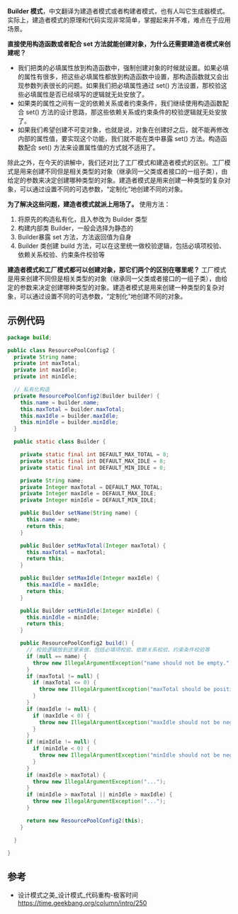 **Builder 模式**，中文翻译为建造者模式或者构建者模式，也有人叫它生成器模式。
实际上，建造者模式的原理和代码实现非常简单，掌握起来并不难，难点在于应用场景。

**直接使用构造函数或者配合 set 方法就能创建对象，为什么还需要建造者模式来创建呢？**

* 我们把类的必填属性放到构造函数中，强制创建对象的时候就设置。如果必填的属性有很多，把这些必填属性都放到构造函数中设置，那构造函数就又会出现参数列表很长的问题。如果我们把必填属性通过 set() 方法设置，那校验这些必填属性是否已经填写的逻辑就无处安放了。
* 如果类的属性之间有一定的依赖关系或者约束条件，我们继续使用构造函数配合 set() 方法的设计思路，那这些依赖关系或约束条件的校验逻辑就无处安放了。
* 如果我们希望创建不可变对象，也就是说，对象在创建好之后，就不能再修改内部的属性值，要实现这个功能，我们就不能在类中暴露 set() 方法。构造函数配合 set() 方法来设置属性值的方式就不适用了。

除此之外，在今天的讲解中，我们还对比了工厂模式和建造者模式的区别。工厂模式是用来创建不同但是相关类型的对象（继承同一父类或者接口的一组子类），由给定的参数来决定创建哪种类型的对象。建造者模式是用来创建一种类型的复杂对象，可以通过设置不同的可选参数，“定制化”地创建不同的对象。

**为了解决这些问题，建造者模式就派上用场了。**
使用方法：

1. 将原先的构造私有化，且入参改为 Builder 类型
2. 构建内部类 Builder，一般会选择为静态的
3. Builder暴露 set 方法，方法返回值为自身
4. Builder 类创建 build 方法，可以在这里统一做校验逻辑，包括必填项校验、依赖关系校验、约束条件校验等

**建造者模式和工厂模式都可以创建对象，那它们两个的区别在哪里呢？**
工厂模式是用来创建不同但是相关类型的对象（继承同一父类或者接口的一组子类），由给定的参数来决定创建哪种类型的对象。建造者模式是用来创建一种类型的复杂对象，可以通过设置不同的可选参数，“定制化”地创建不同的对象。

## 示例代码

```java
package build;

public class ResourcePoolConfig2 {
  private String name;
  private int maxTotal;
  private int maxIdle;
  private int minIdle;

  // 私有化构造
  private ResourcePoolConfig2(Builder builder) {
    this.name = builder.name;
    this.maxTotal = builder.maxTotal;
    this.maxIdle = builder.maxIdle;
    this.minIdle = builder.minIdle;
  }

  public static class Builder {

    private static final int DEFAULT_MAX_TOTAL = 8;
    private static final int DEFAULT_MAX_IDLE = 8;
    private static final int DEFAULT_MIN_IDLE = 0;

    private String name;
    private Integer maxTotal = DEFAULT_MAX_TOTAL;
    private Integer maxIdle = DEFAULT_MAX_IDLE;
    private Integer minIdle = DEFAULT_MIN_IDLE;

    public Builder setName(String name) {
      this.name = name;
      return this;
    }

    public Builder setMaxTotal(Integer maxTotal) {
      this.maxTotal = maxTotal;
      return this;
    }

    public Builder setMaxIdle(Integer maxIdle) {
      this.maxIdle = maxIdle;
      return this;
    }

    public Builder setMinIdle(Integer minIdle) {
      this.minIdle = minIdle;
      return this;
    }

    public ResourcePoolConfig2 build() {
      // 校验逻辑放到这里来做，包括必填项校验、依赖关系校验、约束条件校验等
      if (null == name) {
        throw new IllegalArgumentException("name should not be empty.");
      }
      if (maxTotal != null) {
        if (maxTotal <= 0) {
          throw new IllegalArgumentException("maxTotal should be positive.");
        }
      }
      if (maxIdle != null) {
        if (maxIdle < 0) {
          throw new IllegalArgumentException("maxIdle should not be negative.");
        }
      }
      if (minIdle != null) {
        if (minIdle < 0) {
          throw new IllegalArgumentException("minIdle should not be negative.");
        }
      }
      if (maxIdle > maxTotal) {
        throw new IllegalArgumentException("...");
      }
      if (minIdle > maxTotal || minIdle > maxIdle) {
        throw new IllegalArgumentException("...");
      }

      return new ResourcePoolConfig2(this);
    }

  }

}
```

## 参考

* 设计模式之美_设计模式_代码重构-极客时间 <https://time.geekbang.org/column/intro/250>
